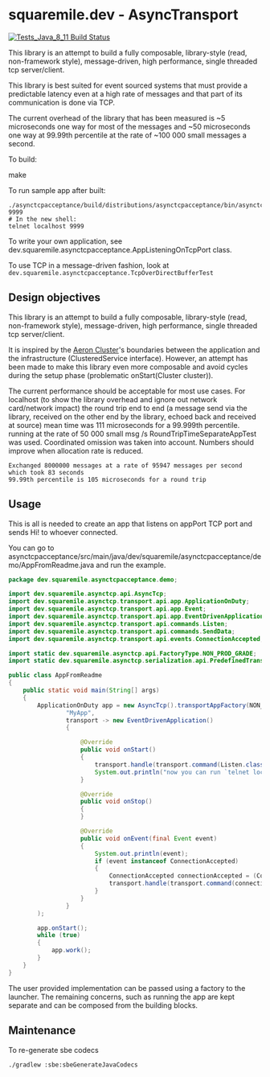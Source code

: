 # squaremile.dev - AsyncTransport

[![Tests_Java_8_11 Build Status](https://github.com/squaremiledev/asynctransport/workflows/Tests_Java_8_11/badge.svg)](https://github.com/squaremiledev/asynctransport/actions?query=workflow%3ATests_Java_8_11)

This library is an attempt to build a fully composable, library-style (read, non-framework style),
message-driven, high performance, single threaded tcp server/client.

This library is best suited for event sourced systems that must provide a predictable latency
even at a high rate of messages and that part of its communication is done via TCP.

The current overhead of the library that has been measured is ~5 microseconds one way for most of the messages
and ~50 microseconds one way at 99.99th percentile at the rate of ~100 000 small messages a second.

To build:

make

To run sample app after built:

```
./asynctcpacceptance/build/distributions/asynctcpacceptance/bin/asynctcpacceptance 9999
# In the new shell:
telnet localhost 9999
```

To write your own application, see dev.squaremile.asynctcpacceptance.AppListeningOnTcpPort class.

To use TCP in a message-driven fashion, look at `dev.squaremile.asynctcpacceptance.TcpOverDirectBufferTest`

## Design objectives

This library is an attempt to build a fully composable, library-style (read, non-framework style),
message-driven, high performance, single threaded tcp server/client.

It is inspired by the [Aeron Cluster](https://github.com/real-logic/aeron/tree/master/aeron-cluster)'s boundaries
between the application and the infrastructure (ClusteredService interface).
However, an attempt has been made to make this library even more composable
and avoid cycles during the setup phase (problematic onStart(Cluster cluster)).

The current performance should be acceptable for most use cases.
For localhost (to show the library overhead and ignore out network card/network impact)
the round trip end to end (a message send via the library, received on
the other end by the library, echoed back and received at source) mean time was 111 microseconds for a 99.999th percentile.
running at the rate of 50 000 small msg /s RoundTripTimeSeparateAppTest was used. Coordinated omission was taken into account.
Numbers should improve when allocation rate is reduced.

```
Exchanged 8000000 messages at a rate of 95947 messages per second  which took 83 seconds
99.99th percentile is 105 microseconds for a round trip
```

## Usage

This is all is needed to create an app that listens on appPort TCP port and sends Hi! to whoever connected.

You can go to asynctcpacceptance/src/main/java/dev/squaremile/asynctcpacceptance/demo/AppFromReadme.java and run the example.

```java
package dev.squaremile.asynctcpacceptance.demo;

import dev.squaremile.asynctcp.api.AsyncTcp;
import dev.squaremile.asynctcp.transport.api.app.ApplicationOnDuty;
import dev.squaremile.asynctcp.transport.api.app.Event;
import dev.squaremile.asynctcp.transport.api.app.EventDrivenApplication;
import dev.squaremile.asynctcp.transport.api.commands.Listen;
import dev.squaremile.asynctcp.transport.api.commands.SendData;
import dev.squaremile.asynctcp.transport.api.events.ConnectionAccepted;

import static dev.squaremile.asynctcp.api.FactoryType.NON_PROD_GRADE;
import static dev.squaremile.asynctcp.serialization.api.PredefinedTransportDelineation.RAW_STREAMING;

public class AppFromReadme
{
    public static void main(String[] args)
    {
        ApplicationOnDuty app = new AsyncTcp().transportAppFactory(NON_PROD_GRADE).create(
                "MyApp",
                transport -> new EventDrivenApplication()
                {

                    @Override
                    public void onStart()
                    {
                        transport.handle(transport.command(Listen.class).set(1, 8889, RAW_STREAMING.type));
                        System.out.println("now you can run `telnet localhost 8889` in the terminal");
                    }

                    @Override
                    public void onStop()
                    {
                    }

                    @Override
                    public void onEvent(final Event event)
                    {
                        System.out.println(event);
                        if (event instanceof ConnectionAccepted)
                        {
                            ConnectionAccepted connectionAccepted = (ConnectionAccepted)event;
                            transport.handle(transport.command(connectionAccepted, SendData.class).set("Hi!".getBytes()));
                        }
                    }
                }
        );

        app.onStart();
        while (true)
        {
            app.work();
        }
    }
}
```

The user provided implementation can be passed using a factory to the launcher.
The remaining concerns, such as running the app are kept separate and can be composed from the building blocks.


## Maintenance

To re-generate sbe codecs

```
./gradlew :sbe:sbeGenerateJavaCodecs
```
